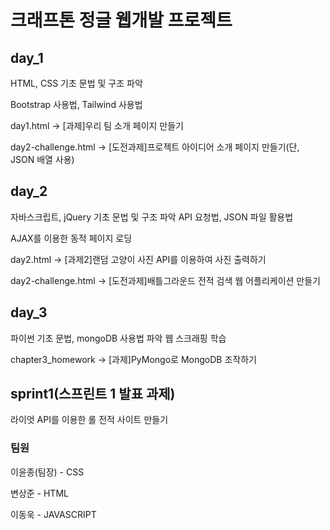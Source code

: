 # 크래프톤 정글 웹개발 프로젝트

## day_1
HTML, CSS 기초 문법 및 구조 파악

Bootstrap 사용법, Tailwind 사용법

day1.html -> [과제]우리 팀 소개 페이지 만들기 

day2-challenge.html -> [도전과제]프로젝트 아이디어 소개 페이지 만들기(단, JSON 배열 사용)

## day_2
자바스크립트, jQuery 기초 문법 및 구조 파악
API 요청법, JSON 파일 활용법

AJAX를 이용한 동적 페이지 로딩

day2.html -> [과제2]랜덤 고양이 사진 API를 이용하여 사진 출력하기

day2-challenge.html -> [도전과제]배틀그라운드 전적 검색 웹 어플리케이션 만들기

## day_3
파이썬 기초 문법, mongoDB 사용법 파악
웹 스크래핑 학습

chapter3_homework -> [과제]PyMongo로 MongoDB 조작하기

## sprint1(스프린트 1 발표 과제)
라이엇 API를 이용한 롤 전적 사이트 만들기


### 팀원
이윤종(팀장) - CSS

변상준 -  HTML

이동욱 - JAVASCRIPT

